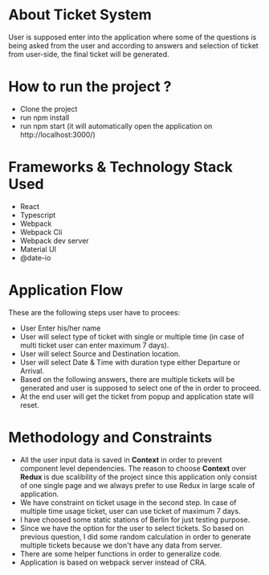 # About Ticket System
User is supposed enter into the application where some of the questions is being asked from the user and according to answers and selection of ticket from user-side, the final ticket will be generated.

# How to run the project ?
  - Clone the project
  - run npm install
  - run npm start (it will automatically open the application on http://localhost:3000/)
 
# Frameworks & Technology Stack Used
  - React
  - Typescript
  - Webpack
  - Webpack Cli
  - Webpack dev server
  - Material UI
  - @date-io

# Application Flow
  These are the following steps user have to procees:
  - User Enter his/her name
  - User will select type of ticket with single or multiple time (in case of multi ticket user can enter maximum 7 days).
  - User will select Source and Destination location.
  - User will select Date & Time with duration type either Departure or Arrival.
  - Based on the following answers, there are multiple tickets will be generated and user is supposed to select one of the in order to proceed.
  - At the end user will get the ticket from popup and application state will reset.

# Methodology and Constraints
  - All the user input data is saved in **Context** in order to prevent component level dependencies. The reason to choose **Context** over **Redux** is due scalibility of the project since this application only consist of one single page and we always prefer to use Redux in large scale of application.
  - We have constraint on ticket usage in the second step. In case of multiple time usage ticket, user can use ticket of maximum 7 days.
  - I have choosed some static stations of Berlin for just testing purpose.
  - Since we have the option for the user to select tickets. So based on previous question, I did some random calculation in order to generate multiple tickets because we don't have any data from server.
  - There are some helper functions in order to generalize code.
  - Application is based on webpack server instead of CRA.
